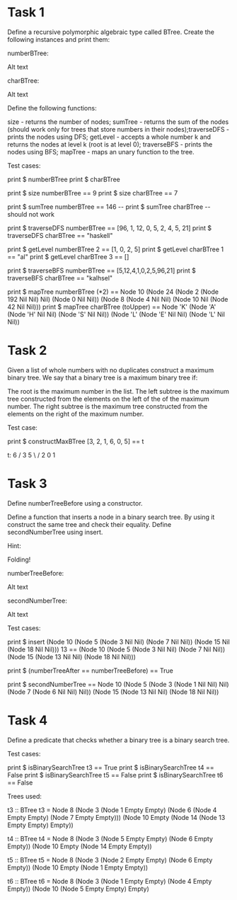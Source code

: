 

# Task 1

Define a recursive polymorphic algebraic type called BTree. Create the following instances and print them:

numberBTree:

Alt text

charBTree:

Alt text

Define the following functions:

​​size - returns the number of nodes; sumTree - returns the sum of the nodes (should work only for trees that store numbers in their nodes);​ traverseDFS​ - prints the nodes using DFS; getLevel - accepts a whole number k and returns the nodes at level k (root is at level 0); traverseBFS - prints the nodes using BFS; mapTree - maps an unary function to the tree.

Test cases:

print $ numberBTree print $ charBTree

print $ size numberBTree == 9 print $ size charBTree == 7

print $ sumTree numberBTree == 146 -- print $ sumTree charBTree -- should not work

print $ traverseDFS numberBTree == [96, 1, 12, 0, 5, 2, 4, 5, 21] print $ traverseDFS charBTree == "haskell"

print $ getLevel numberBTree 2 == [1, 0, 2, 5] print $ getLevel charBTree 1 == "al" print $ getLevel charBTree 3 == []

print $ traverseBFS numberBTree == [5,12,4,1,0,2,5,96,21] print $ traverseBFS charBTree == "kalhsel"

print $ mapTree numberBTree (*2) == Node 10 (Node 24 (Node 2 (Node 192 Nil Nil) Nil) (Node 0 Nil Nil)) (Node 8 (Node 4 Nil Nil) (Node 10 Nil (Node 42 Nil Nil))) print $ mapTree charBTree (toUpper) == Node 'K' (Node 'A' (Node 'H' Nil Nil) (Node 'S' Nil Nil)) (Node 'L' (Node 'E' Nil Nil) (Node 'L' Nil Nil))

# Task 2

Given a list of whole numbers with no duplicates construct a maximum binary tree. We say that a binary tree is a maximum binary tree if:

The root is the maximum number in the list.
The left subtree is the maximum tree constructed from the elements on the left of the of the maximum number.
The right subtree is the maximum tree constructed from the elements on the right of the maximum number.

Test case:

print $ constructMaxBTree [3, 2, 1, 6, 0, 5] == t

t: 6 /
3 5 \ / 2 0
1

# Task 3

Define numberTreeBefore using a constructor.

Define a function that inserts a node in a binary search tree. By using it construct the same tree and check their equality. Define secondNumberTree using insert.

Hint:

Folding!

numberTreeBefore:

Alt text

secondNumberTree:

Alt text

Test cases:

print $ insert (Node 10 (Node 5 (Node 3 Nil Nil) (Node 7 Nil Nil)) (Node 15 Nil (Node 18 Nil Nil))) 13 == (Node 10 (Node 5 (Node 3 Nil Nil) (Node 7 Nil Nil)) (Node 15 (Node 13 Nil Nil) (Node 18 Nil Nil)))

print $ (numberTreeAfter == numberTreeBefore) == True

print $ secondNumberTree == Node 10 (Node 5 (Node 3 (Node 1 Nil Nil) Nil) (Node 7 (Node 6 Nil Nil) Nil)) (Node 15 (Node 13 Nil Nil) (Node 18 Nil Nil))

# Task 4

Define a predicate that checks whether a binary tree is a binary search tree.

Test cases:

print $ isBinarySearchTree t3 == True print $ isBinarySearchTree t4 == False print $ isBinarySearchTree t5 == False print $ isBinarySearchTree t6 == False

Trees used:

t3 :: BTree t3 = Node 8 (Node 3 (Node 1 Empty Empty) (Node 6 (Node 4 Empty Empty) (Node 7 Empty Empty))) (Node 10 Empty (Node 14 (Node 13 Empty Empty) Empty))

t4 :: BTree t4 = Node 8 (Node 3 (Node 5 Empty Empty) (Node 6 Empty Empty)) (Node 10 Empty (Node 14 Empty Empty))

t5 :: BTree t5 = Node 8 (Node 3 (Node 2 Empty Empty) (Node 6 Empty Empty)) (Node 10 Empty (Node 1 Empty Empty))

t6 :: BTree t6 = Node 8 (Node 3 (Node 1 Empty Empty) (Node 4 Empty Empty)) (Node 10 (Node 5 Empty Empty) Empty)

